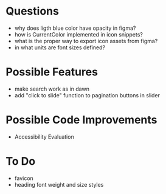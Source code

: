 # Questions

- why does ligth blue color have opacity in figma?
- how is CurrentColor implemented in icon snippets?
- what is the proper way to export icon assets from figma?
- in what units are font sizes defined?

# Possible Features

- make search work as in dawn
- add "click to slide" function to pagination buttons in slider

# Possible Code Improvements

- Accessibility Evaluation

# To Do

- favicon
- heading font weight and size styles
